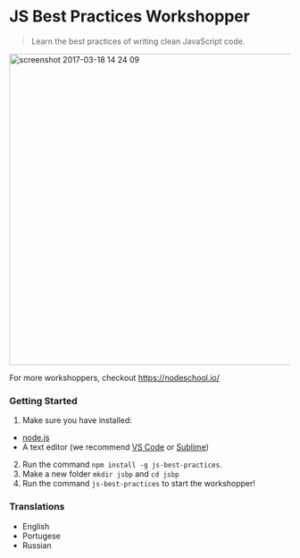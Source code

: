 # JS Best Practices Workshopper

> Learn the best practices of writing clean JavaScript code.

<img width="557" alt="screenshot 2017-03-18 14 24 09" src="https://cloud.githubusercontent.com/assets/822159/24074834/b64095d4-0be6-11e7-96e8-112bd39c45b6.png">

For more workshoppers, checkout https://nodeschool.io/

### Getting Started

1. Make sure you have installed:

- [node.js](https://nodejs.org/en/)
- A text editor (we recommend [VS Code](https://code.visualstudio.com/) or [Sublime](http://www.sublimetext.com/2))

2. Run the command `npm install -g js-best-practices`.
3. Make a new folder `mkdir jsbp` and `cd jsbp`
4. Run the command `js-best-practices` to start the workshopper!

### Translations

- English
- Portugese
- Russian
